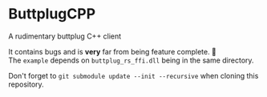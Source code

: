 # ButtplugCPP
A rudimentary buttplug C++ client

It contains bugs and is __very__ far from being feature complete. 🐛  
The `example` depends on `buttplug_rs_ffi.dll` being in the same directory.

Don't forget to `git submodule update --init --recursive` when cloning this repository.
